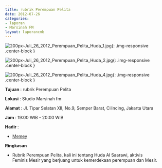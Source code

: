 ```yaml
---
title: rubrik Perempuan Pelita 
date: 2012-07-26
categories:
- laporan
- Marsinah FM
layout: laporancmb
---
```



![200px-Juli_26_2012_Perempuan_Pelita_Huda_1.jpg](/uploads/200px-Juli_26_2012_Perempuan_Pelita_Huda_1.jpg){: .img-responsive .center-block }

![200px-Juli_26_2012_Perempuan_Pelita_Huda_2.jpg](/uploads/200px-Juli_26_2012_Perempuan_Pelita_Huda_2.jpg){: .img-responsive .center-block }

![200px-Juli_26_2012_Perempuan_Pelita_Huda_4.jpg](/uploads/200px-Juli_26_2012_Perempuan_Pelita_Huda_4.jpg){: .img-responsive .center-block }


**Tujuan** : rubrik Perempuan Pelita 

**Lokasi** : Studio Marsinah fm 

**Alamat** : Jl. Tipar Selatan XII, No.9, Semper Barat, Cilincing, Jakarta Utara 

**Jam** : 19:00 WIB - 20:00 WIB 

**Hadir** :
* [Memey](http://wiki.ciptamedia.org/wiki/Memey)

**Ringkasan**  
* Rubrik Perempuan Pelita, kali ini tentang Huda Al Saarawi, aktivis Feminis Mesir yang berjuang untuk kemerdekaan perempuan dan Mesir. 

